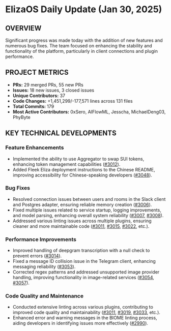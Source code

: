 # ElizaOS Daily Update (Jan 30, 2025)

## OVERVIEW

Significant progress was made today with the addition of new features and numerous bug fixes. The team focused on enhancing the stability and functionality of the platform, particularly in client connections and plugin performance.

## PROJECT METRICS

- **PRs:** 29 merged PRs, 55 new PRs
- **Issues:** 18 new issues, 3 closed issues
- **Unique Contributors:** 37
- **Code Changes:** +1,451,299/-177,571 lines across 131 files
- **Total Commits:** 179
- **Most Active Contributors:** 0xSero, AIFlowML, Jesscha, MichaelDeng03, PhyByte

## KEY TECHNICAL DEVELOPMENTS

### Feature Enhancements

- Implemented the ability to use Aggregator to swap SUI tokens, enhancing token management capabilities ([#3012](https://github.com/elizaos/eliza/pull/3012)).
- Added Fleek Eliza deployment instructions to the Chinese README, improving accessibility for Chinese-speaking developers ([#3048](https://github.com/elizaos/eliza/pull/3048)).

### Bug Fixes

- Resolved connection issues between users and rooms in the Slack client and Postgres adapter, ensuring reliable memory creation ([#3006](https://github.com/elizaos/eliza/pull/3006)).
- Fixed multiple issues related to service startup, logging improvements, and model parsing, enhancing overall system reliability ([#3007](https://github.com/elizaos/eliza/pull/3007), [#3008](https://github.com/elizaos/eliza/pull/3008)).
- Addressed various linting issues across multiple plugins, ensuring cleaner and more maintainable code ([#3011](https://github.com/elizaos/eliza/pull/3011), [#3015](https://github.com/elizaos/eliza/pull/3015), [#3022](https://github.com/elizaos/eliza/pull/3022), etc.).

### Performance Improvements

- Improved handling of deepgram transcription with a null check to prevent errors ([#3014](https://github.com/elizaos/eliza/pull/3014)).
- Fixed a message ID collision issue in the Telegram client, enhancing messaging reliability ([#3053](https://github.com/elizaos/eliza/pull/3053)).
- Corrected regex patterns and addressed unsupported image provider handling, improving functionality in image-related services ([#3054](https://github.com/elizaos/eliza/pull/3054), [#3057](https://github.com/elizaos/eliza/pull/3057)).

### Code Quality and Maintenance

- Conducted extensive linting across various plugins, contributing to improved code quality and maintainability ([#3011](https://github.com/elizaos/eliza/pull/3011), [#3019](https://github.com/elizaos/eliza/pull/3019), [#3033](https://github.com/elizaos/eliza/pull/3033), etc.).
- Enhanced error and warning messages in the BIOME linting process, aiding developers in identifying issues more effectively ([#2990](https://github.com/elizaos/eliza/pull/2990)).
